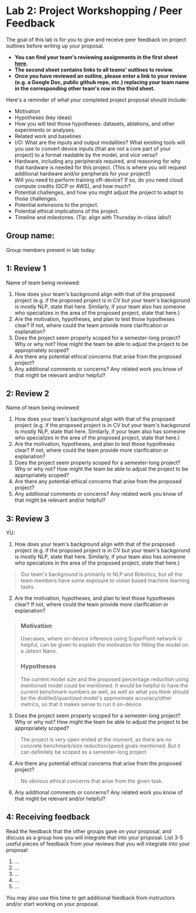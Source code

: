 Lab 2: Project Workshopping / Peer Feedback
===
The goal of this lab is for you to give and receive peer feedback on project outlines before writing up your proposal. 

- **You can find your team's reviewing assignments in the first sheet [here](https://docs.google.com/spreadsheets/d/1_pw_lYkFutMjuL1_j6RdxNyQlj7LvF_f5eEKr1Qm-w0/edit?usp=sharing).**
- **The second sheet contains links to all teams' outlines to review.**
- **Once you have reviewed an outline, please enter a link to your review (e.g. a Google Doc, public github repo, etc.) replacing your team name in the corresponding other team's row in the third sheet.**


Here's a reminder of what your completed project proposal should include:
- Motivation
- Hypotheses (key ideas)
- How you will test those hypotheses: datasets, ablations, and other experiments or analyses.
- Related work and baselines
- I/O: What are the inputs and output modalities? What existing tools will you use to convert device inputs (that are not a core part of your project) to a format readable by the model, and vice versa?
- Hardware, including any peripherals required, and reasoning for why that hardware is needed for this project. (This is where you will request additional hardware and/or peripherals for your project!)
- Will you need to perform training off-device? If so, do you need cloud compute credits (GCP or AWS), and how much?
- Potential challenges, and how you might adjust the project to adapt to those challenges.
- Potential extensions to the project.
- Potential ethical implications of the project.
- Timeline and milestones. (Tip: align with Thursday in-class labs!)

Group name:
---
Group members present in lab today:

1: Review 1
----
Name of team being reviewed: 
1. How does your team's background align with that of the proposed project (e.g. if the proposed project is in CV but your team's backgorund is mostly NLP, state that here. Similarly, if your team also has someone who specializes in the area of the proposed project, state that here.)
2. Are the motivation, hypotheses, and plan to test those hypotheses clear? If not, where could the team provide more clarification or explanation? 
3. Does the project seem properly scoped for a semester-long project? Why or why not? How might the team be able to adjust the project to be appropriately scoped?
4. Are there any potential ethical concerns that arise from the proposed project? 
5. Any additional comments or concerns? Any related work you know of that might be relevant and/or helpful?

2: Review 2
----
Name of team being reviewed: 
1. How does your team's background align with that of the proposed project (e.g. if the proposed project is in CV but your team's backgorund is mostly NLP, state that here. Similarly, if your team also has someone who specializes in the area of the proposed project, state that here.)
2. Are the motivation, hypotheses, and plan to test those hypotheses clear? If not, where could the team provide more clarification or explanation? 
3. Does the project seem properly scoped for a semester-long project? Why or why not? How might the team be able to adjust the project to be appropriately scoped?
4. Are there any potential ethical concerns that arise from the proposed project? 
5. Any additional comments or concerns? Any related work you know of that might be relevant and/or helpful?

3: Review 3
----
YU: 
1. How does your team's background align with that of the proposed project (e.g. if the proposed project is in CV but your team's backgorund is mostly NLP, state that here. Similarly, if your team also has someone who specializes in the area of the proposed project, state that here.)
> Our team's background is primarily in NLP and Robotics, but all the team members have some exposure to vision based machine learning tasks.


2. Are the motivation, hypotheses, and plan to test those hypotheses clear? If not, where could the team provide more clarification or explanation? 

> ### Motivation
>Usecases, where on-device inference using SuperPoint network is helpful, can be given to explain the motivation for fitting the model on a Jetson Nano.
> ### Hypotheses
> The current model size and the proposed percentage reduction using mentioned model could be mentioned. It would be helpful to have the current benchmark numbers as well, as well as what you think should be the distilled/quantized model's approximate accuracy/other metrics, so that it makes sense to run it on-device.

3. Does the project seem properly scoped for a semester-long project? Why or why not? How might the team be able to adjust the project to be appropriately scoped?
> The project is very open ended at the moment, as there are no concrete benchmark/size reduction/speed goals mentioned. But it can definitely be scoped as a semester-long project

4. Are there any potential ethical concerns that arise from the proposed project? 
> No obvious ethical concerns that arise from the given task.

6. Any additional comments or concerns? Any related work you know of that might be relevant and/or helpful?


4: Receiving feedback
----
Read the feedback that the other groups gave on your proposal, and discuss as a group how you will integrate that into your proposal. List 3-5 useful pieces of feedback from your reviews that you will integrate into your proposal:
1. ...
2. ...
3. ...
4. ...
5. ...

You may also use this time to get additional feedback from instructors and/or start working on your proposal.


